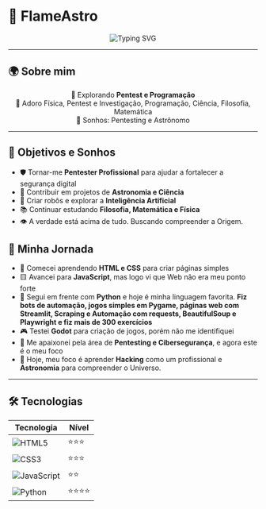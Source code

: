 # 🌌 FlameAstro

<p align="center">
    <img src="https://readme-typing-svg.herokuapp.com?font=Fira+Code&size=22&duration=4000&pause=1000&color=3498db&center=true&vCenter=true&width=600&lines=Flame;Paixão+Por+Estudar;Estudando+Para+Ser+Pentester+e+Astrônomo;" alt="Typing SVG" />
</p>

---

## 🌍 Sobre mim
<p align="center">
🔭 Explorando <b>Pentest e Programação</b><br>
🌌 Adoro Física, Pentest e Investigação, Programação, Ciência, Filosofia, Matemática<br>
💭 Sonhos: Pentesting e Astrônomo
</p>


---

## 🚀 Objetivos e Sonhos  

- 🛡️ Tornar-me **Pentester Profissional** para ajudar a fortalecer a segurança digital  
- 🔭 Contribuir em projetos de **Astronomia e Ciência**  
- 🤖 Criar robôs e explorar a **Inteligência Artificial**  
- 📚 Continuar estudando **Filosofia, Matemática e Física**  
- 👁️ A verdade está acima de tudo. Buscando compreender a Origem.

## 📅 Minha Jornada  

- 🚀 Comecei aprendendo **HTML e CSS** para criar páginas simples
- 🟨 Avancei para **JavaScript**, mas logo vi que Web não era meu ponto forte
- 🐍 Segui em frente com **Python** e hoje é minha linguagem favorita. **Fiz bots de automação, jogos simples em Pygame, páginas web com Streamlit, Scraping e Automação com requests, BeautifulSoup e Playwright e fiz mais de 300 exercícios**
- 🎮 Testei **Godot** para criação de jogos, porém não me identifiquei
- 🔐 Me apaixonei pela área de **Pentesting e Cibersegurança**, e agora este é o meu foco
- 🎯 Hoje, meu foco é aprender **Hacking** como um profissional e **Astronomia** para compreender o Universo.

---

## 🛠️ Tecnologias  
| Tecnologia | Nível |
|------------|-------|
| ![HTML5](https://img.shields.io/badge/HTML5-E34F26?style=for-the-badge&logo=html5&logoColor=white) | ⭐⭐⭐ |
| ![CSS3](https://img.shields.io/badge/CSS3-1572B6?style=for-the-badge&logo=css3&logoColor=white) | ⭐⭐⭐ |
| ![JavaScript](https://img.shields.io/badge/JavaScript-F7DF1E?style=for-the-badge&logo=javascript&logoColor=black) | ⭐⭐ |
| ![Python](https://img.shields.io/badge/Python-3776AB?style=for-the-badge&logo=python&logoColor=white) | ⭐⭐⭐⭐ |
